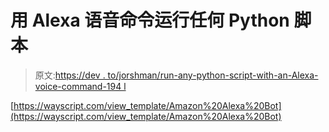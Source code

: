 # 用 Alexa 语音命令运行任何 Python 脚本

> 原文:[https://dev . to/jorshman/run-any-python-script-with-an-Alexa-voice-command-194 l](https://dev.to/jorshman/run-any-python-script-with-an-alexa-voice-command-194l)

[https://wayscript.com/view_template/Amazon%20Alexa%20Bot](https://wayscript.com/view_template/Amazon%20Alexa%20Bot)